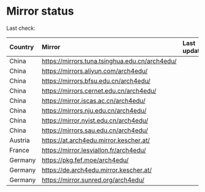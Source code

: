 <script src="./time.js"></script>
# Mirror status
Last check: <script type="text/javascript">localize(1721877714.4785466);</script>

|Country|Mirror|Last update|
|:------|:-----|:----------|
|China|https://mirrors.tuna.tsinghua.edu.cn/arch4edu/|<script type="text/javascript">localize(1721846211);</script>|
|China|https://mirrors.aliyun.com/arch4edu/|<script type="text/javascript">localize(1721846211);</script>|
|China|https://mirrors.bfsu.edu.cn/arch4edu/|<script type="text/javascript">localize(1721846211);</script>|
|China|https://mirrors.cernet.edu.cn/arch4edu/|<script type="text/javascript">localize(1721846211);</script>|
|China|https://mirror.iscas.ac.cn/arch4edu/|<script type="text/javascript">localize(1721846211);</script>|
|China|https://mirrors.nju.edu.cn/arch4edu/|<script type="text/javascript">localize(1721759594);</script>|
|China|https://mirror.nyist.edu.cn/arch4edu/|<script type="text/javascript">localize(1721803002);</script>|
|China|https://mirrors.sau.edu.cn/arch4edu/|<script type="text/javascript">localize(1721846211);</script>|
|Austria|https://at.arch4edu.mirror.kescher.at/|<script type="text/javascript">localize(1721846211);</script>|
|France|https://mirror.lesviallon.fr/arch4edu/|<script type="text/javascript">localize(1721846211);</script>|
|Germany|https://pkg.fef.moe/arch4edu/|<script type="text/javascript">localize(1721846211);</script>|
|Germany|https://de.arch4edu.mirror.kescher.at/|<script type="text/javascript">localize(1721846211);</script>|
|Germany|https://mirror.sunred.org/arch4edu/|<script type="text/javascript">localize(1721846211);</script>|

<script src="./tablefilter/tablefilter.js"></script>
<script src="./table.js"></script>